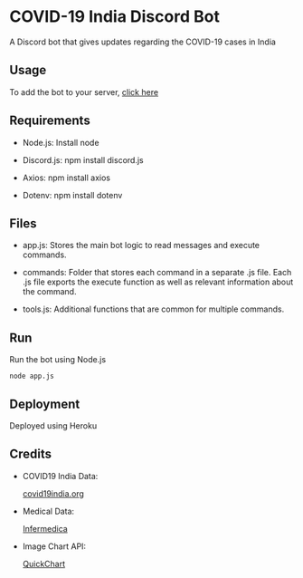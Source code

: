 # COVID-19 India Discord Bot

A Discord bot that gives updates regarding the COVID-19 cases in India

## Usage

To add the bot to your server, [click here](https://discord.com/oauth2/authorize?client_id=723409740083757166&scope=bot&permissions=19456)

## Requirements

* Node.js: Install node

* Discord.js: npm install discord.js

* Axios: npm install axios

* Dotenv: npm install dotenv

## Files

* app.js: Stores the main bot logic to read messages and execute commands.

* commands: Folder that stores each command in a separate .js file. Each .js file exports the execute function as well as relevant information about the command.

* tools.js: Additional functions that are common for multiple commands.

## Run

Run the bot using Node.js

```node
node app.js
```

## Deployment

Deployed using Heroku

## Credits

* COVID19 India Data:

   [covid19india.org](https://api.covid19india.org)

* Medical Data:

   [Infermedica](https://developer.infermedica.com)
   
* Image Chart API:
   
   [QuickChart](https://quickchart.io)
